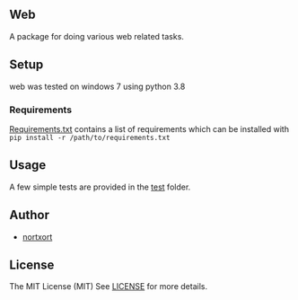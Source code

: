 ## Web

A package for doing various web related tasks.


## Setup

web was tested on windows 7 using python 3.8


### Requirements

[Requirements.txt](https://github.com/nortxort/web/blob/master/requirements.txt) contains a list of requirements which can be installed with `pip install -r /path/to/requirements.txt`

## Usage

A few simple tests are provided in the [test](https://github.com/nortxort/web/blob/master/tests) folder.

## Author

* [nortxort](https://github.com/nortxort)


## License

The MIT License (MIT)
See [LICENSE](https://github.com/nortxort/web/blob/master/LICENSE) for more details.